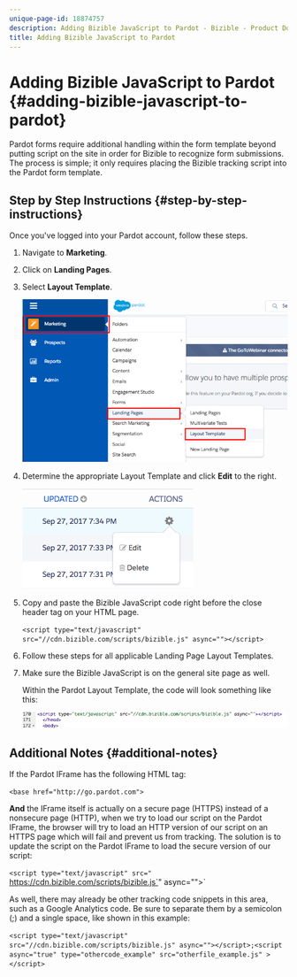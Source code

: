 ```yaml
---
unique-page-id: 18874757
description: Adding Bizible JavaScript to Pardot - Bizible - Product Documentation
title: Adding Bizible JavaScript to Pardot
---
```


# Adding Bizible JavaScript to Pardot {#adding-bizible-javascript-to-pardot}

Pardot forms require additional handling within the form template beyond putting script on the site in order for Bizible to recognize form submissions. The process is simple; it only requires placing the Bizible tracking script into the Pardot form template.

## Step by Step Instructions {#step-by-step-instructions}

Once you've logged into your Pardot account, follow these steps.

1. Navigate to **Marketing**.
1. Click on **Landing Pages**.
1. Select **Layout Template**.

   ![](assets/1-3.png)

1. Determine the appropriate Layout Template and click **Edit** to the right.

   ![](assets/2-1.png)

1. Copy and paste the Bizible JavaScript code right before the close header tag on your HTML page.

   `<script type="text/javascript" src="//cdn.bizible.com/scripts/bizible.js" async=""></script>`

1. Follow these steps for all applicable Landing Page Layout Templates.
1. Make sure the Bizible JavaScript is on the general site page as well.

   Within the Pardot Layout Template, the code will look something like this:
   
   ![](assets/3.png)

## Additional Notes {#additional-notes}

If the Pardot IFrame has the following HTML tag:

`<base href="http://go.pardot.com">`

**And** the IFrame itself is actually on a secure page (HTTPS) instead of a nonsecure page (HTTP), when we try to load our script on the Pardot IFrame, the browser will try to load an HTTP version of our script on an HTTPS page which will fail and prevent us from tracking. The solution is to update the script on the Pardot IFrame to load the secure version of our script:

`<script type="text/javascript" src=" `https://cdn.bizible.com/scripts/bizible.js`" async=""></script>`

As well, there may already be other tracking code snippets in this area, such as a Google Analytics code. Be sure to separate them by a semicolon (;) and a single space, like shown in this example:

`<script type="text/javascript" src="//cdn.bizible.com/scripts/bizible.js" async=""></script>;<script async="true" type="othercode_example" src="otherfile_example.js" ></script>`
